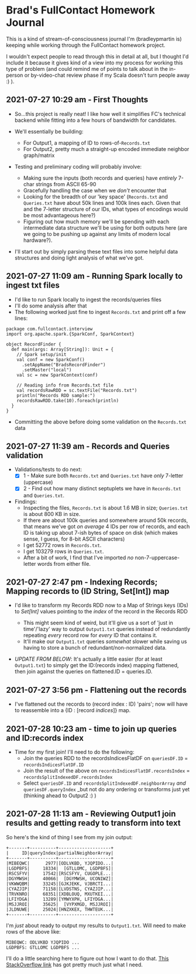 # Brad's FullContact Homework Journal

This is a kind of stream-of-consciousness journal I'm (bradleypmartin is) keeping while working through the FullContact homework project.

I wouldn't expect people to read through this in detail at all, but I thought I'd include it because it gives kind of a view into my process for working this type of problem (and could remind me of points to talk about in the in-person or by-video-chat review phase if my Scala doesn't turn people away :) ).

## 2021-07-27 10:29 am - First Thoughts

* So...this project is really neat! I like how well it simplifies FC's technical backend while fitting into a few hours of bandwidth for candidates.

* We'll essentially be building:
  * For Output1, a mapping of ID to rows-of-`Records.txt`
  * For Output2, pretty much a straight-up encoded immediate neighbor graph/matrix

* Testing and preliminary coding will probably involve:
  * Making sure the inputs (both records and queries) have _entirely_ 7-char strings from ASCII 65-90
  * Gracefully handling the case when we _don't_ encounter that
  * Looking for the breadth of our 'key space' (`Records.txt` and `Queries.txt` have about 50k lines and 100k lines each. Given that and the 7-letter structure of our IDs, what types of encodings would be most advantageous here?)
  * Figuring out how much memory we'll be spending with each intermediate data structure we'll be using for both outputs here (are we going to be pushing up against any limits of modern local hardware?).

* I'll start out by simply parsing these text files into some helpful data structures and doing light analysis of what we've got.

## 2021-07-27 11:09 am - Running Spark locally to ingest txt files

* I'd like to run Spark locally to ingest the records/queries files
* I'll do some analysis after that
* The following worked just fine to ingest `Records.txt` and print off a few lines:

```
package com.fullcontact.interview
import org.apache.spark.{SparkConf, SparkContext}

object RecordFinder {
  def main(args: Array[String]): Unit = {
    // Spark setup/init
    val conf = new SparkConf()
      .setAppName("BradsRecordFinder")
      .setMaster("local")
    val sc = new SparkContext(conf)

    // Reading info from Records.txt file
    val recordsRawRDD = sc.textFile("Records.txt")
    println("Records RDD sample:")
    recordsRawRDD.take(10).foreach(println)
  }
}
```

* Committing the above before doing some validation on the `Records.txt` data

## 2021-07-27 11:39 am - Records and Queries validation

* Validations/tests to do next:
  * [x] 1 - Make sure both `Records.txt` and `Queries.txt` have _only_ 7-letter (uppercase)
  * [x] 2 - Find out how many distinct septuplets we have in `Records.txt` and `Queries.txt`.

* Findings:
  * Inspecting the files, `Records.txt` is about 1.6 MB in size; `Queries.txt` is about 800 KB in size.
  * If there are about 100k queries and somewhere around 50k records, that means we've got _on average_ 4 IDs per row of records, and each ID is taking up about 7-ish bytes of space on disk (which makes sense, I guess, for 8-bit ASCII characters)
  * I get 52772 rows in `Records.txt`.
  * I get 103279 rows in `Queries.txt`.
  * After a bit of work, I find that I've imported _no_ non-7-uppercase-letter words from either file.

## 2021-07-27 2:47 pm - Indexing Records; Mapping records to (ID String, Set[Int]) map

* I'd like to transform my Records RDD now to a Map of Strings keys (IDs) to _Set[Int]_ values pointing to the _index_ of the record in the Records RDD
  * This might seem kind of weird, but it'll give us a sort of 'just in time'/'lazy' way to output `Output1.txt` queries instead of redundantly repeating _every_ record row for _every_ ID that contains it.
  * It'll make our `Output1.txt` queries _somewhat_ slower while saving us having to store a bunch of redundant/non-normalized data.

* _UPDATE FROM BELOW_: It's actually a little easier (for at least `Output1.txt`) to simply get the ID:(records index) mapping flattened, then join against the queries on flattened.ID = queries.ID.

## 2021-07-27 3:56 pm - Flattening out the records

* I've flattened out the records to (record index : ID) 'pairs'; now will have to reassemble into a {ID : [record _indices_]} map.

## 2021-07-28 10:23 am - time to join up queries and ID:records index

* Time for my first join! I'll need to do the following:
  * Join the queries RDD to the recordsIndicesFlatDF on `queriesDF.ID` = `recordsIndicesFlatDF.ID`
  * Join the result of the above on `recordsIndicesFlatDF.recordsIndex` = `recordsSplitIndexedDF.recordsIndex`
  * Select `queriesDF.ID` and `recordsSplitIndexedDF.neighborArray` _and_ `queriesDF.queryIndex` _but not do any ordering or transforms just yet (thinking ahead to Output2 :) )

## 2021-07-28 11:13 am - Reviewing Output1 join results and getting ready to transform into text

So here's the kind of thing I see from my join output:

```
+-------+----------+--------------------+
|     ID|queryIndex|partialNeighborArray|
+-------+----------+--------------------+
|MIBEQWC|      2977|[ODLVKBD, YJQPIDO...|
|LGDPBFS|     18334|  [GTLLOMC, LGDPBFS]|
|RSCSFYV|     17542|[RSCSFYV, CUGOPLE...|
|DGYMWSH|     40066|  [DGYMWSH, UCONIWZ]|
|VKWWQBM|     33245|[GJKJEKK, VJBRCTI...|
|CYAZJIP|     71158|[LVDSTNS, CYAZJIP...|
|TRVKNRO|     68351|[XDBLOUQ, MXUTKEI...|
|LFIYDGA|     13289|[YMWYXPH, LFIYDGA...|
|MSJJROI|     35625|  [VYPXMGD, MSJJROI]|
|JLDNUWE|     25024|[HNZXKEX, THWTEUK...|
+-------+----------+--------------------+
```

I'm _just_ about ready to output my results to `Output1.txt`. Will need to make rows of the above like:

```
MIBEQWC: ODLVKBD YJQPIDO ...
LGDPBFS: GTLLOMC LGDPBFS ...
```

I'll do a little searching here to figure out how I want to do that. [This StackOverflow link](https://stackoverflow.com/questions/44537889/write-store-dataframe-in-text-file) has got pretty much just what I need.

























##
